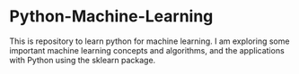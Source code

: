 # Python-Machine-Learning
This is repository to learn python for machine learning.
I am exploring some important machine learning concepts and algorithms, and the applications with Python using the sklearn package.
